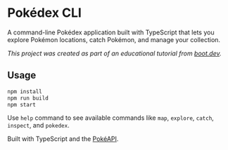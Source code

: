 # Pokédex CLI

A command-line Pokédex application built with TypeScript that lets you explore Pokémon locations, catch Pokémon, and manage your collection.

*This project was created as part of an educational tutorial from [boot.dev](https://www.boot.dev).*

## Usage

```bash
npm install
npm run build
npm start
```

Use `help` command to see available commands like `map`, `explore`, `catch`, `inspect`, and `pokedex`.

Built with TypeScript and the [PokéAPI](https://pokeapi.co/).